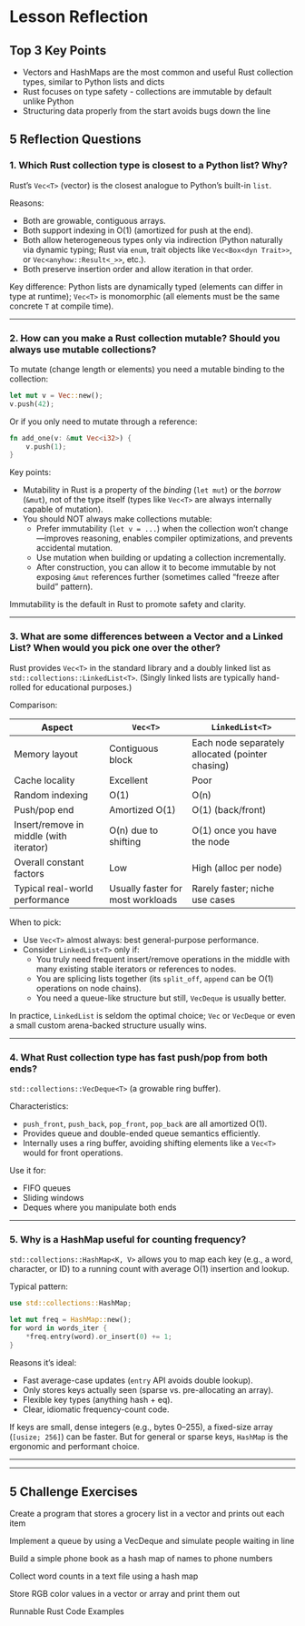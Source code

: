 # Lesson Reflection
## Top 3 Key Points

* Vectors and HashMaps are the most common and useful Rust collection types, similar to Python lists and dicts
* Rust focuses on type safety - collections are immutable by default unlike Python
* Structuring data properly from the start avoids bugs down the line

## 5 Reflection Questions

### 1. Which Rust collection type is closest to a Python list? Why?

Rust’s `Vec<T>` (vector) is the closest analogue to Python’s built-in `list`.

Reasons:
- Both are growable, contiguous arrays.
- Both support indexing in O(1) (amortized for push at the end).
- Both allow heterogeneous types only via indirection (Python naturally via dynamic typing; Rust via `enum`, trait objects like `Vec<Box<dyn Trait>>`, or `Vec<anyhow::Result<_>>`, etc.).
- Both preserve insertion order and allow iteration in that order.

Key difference: Python lists are dynamically typed (elements can differ in type at runtime); `Vec<T>` is monomorphic (all elements must be the same concrete `T` at compile time).

---

### 2. How can you make a Rust collection mutable? Should you always use mutable collections?

To mutate (change length or elements) you need a mutable binding to the collection:

```rust
let mut v = Vec::new();
v.push(42);
```

Or if you only need to mutate through a reference:

```rust
fn add_one(v: &mut Vec<i32>) {
    v.push(1);
}
```

Key points:
- Mutability in Rust is a property of the *binding* (`let mut`) or the *borrow* (`&mut`), not of the type itself (types like `Vec<T>` are always internally capable of mutation).
- You should NOT always make collections mutable:
  - Prefer immutability (`let v = ...`) when the collection won’t change—improves reasoning, enables compiler optimizations, and prevents accidental mutation.
  - Use mutation when building or updating a collection incrementally.
  - After construction, you can allow it to become immutable by not exposing `&mut` references further (sometimes called “freeze after build” pattern).

Immutability is the default in Rust to promote safety and clarity.

---

### 3. What are some differences between a Vector and a Linked List? When would you pick one over the other?

Rust provides `Vec<T>` in the standard library and a doubly linked list as `std::collections::LinkedList<T>`. (Singly linked lists are typically hand-rolled for educational purposes.)

Comparison:

| Aspect | `Vec<T>` | `LinkedList<T>` |
|--------|----------|-----------------|
| Memory layout | Contiguous block | Each node separately allocated (pointer chasing) |
| Cache locality | Excellent | Poor |
| Random indexing | O(1) | O(n) |
| Push/pop end | Amortized O(1) | O(1) (back/front) |
| Insert/remove in middle (with iterator) | O(n) due to shifting | O(1) once you have the node |
| Overall constant factors | Low | High (alloc per node) |
| Typical real-world performance | Usually faster for most workloads | Rarely faster; niche use cases |

When to pick:
- Use `Vec<T>` almost always: best general-purpose performance.
- Consider `LinkedList<T>` only if:
  - You truly need frequent insert/remove operations in the middle with many existing stable iterators or references to nodes.
  - You are splicing lists together (its `split_off`, `append` can be O(1) operations on node chains).
  - You need a queue-like structure but still, `VecDeque` is usually better.

In practice, `LinkedList` is seldom the optimal choice; `Vec` or `VecDeque` or even a small custom arena-backed structure usually wins.

---

### 4. What Rust collection type has fast push/pop from both ends?

`std::collections::VecDeque<T>` (a growable ring buffer).

Characteristics:
- `push_front`, `push_back`, `pop_front`, `pop_back` are all amortized O(1).
- Provides queue and double-ended queue semantics efficiently.
- Internally uses a ring buffer, avoiding shifting elements like a `Vec<T>` would for front operations.

Use it for:
- FIFO queues
- Sliding windows
- Deques where you manipulate both ends

---

### 5. Why is a HashMap useful for counting frequency?

`std::collections::HashMap<K, V>` allows you to map each key (e.g., a word, character, or ID) to a running count with average O(1) insertion and lookup.

Typical pattern:

```rust
use std::collections::HashMap;

let mut freq = HashMap::new();
for word in words_iter {
    *freq.entry(word).or_insert(0) += 1;
}
```

Reasons it’s ideal:
- Fast average-case updates (`entry` API avoids double lookup).
- Only stores keys actually seen (sparse vs. pre-allocating an array).
- Flexible key types (anything hash + eq).
- Clear, idiomatic frequency-count code.

If keys are small, dense integers (e.g., bytes 0–255), a fixed-size array (`[usize; 256]`) can be faster. But for general or sparse keys, `HashMap` is the ergonomic and performant choice.

----
----


## 5 Challenge Exercises

Create a program that stores a grocery list in a vector and prints out each item

Implement a queue by using a VecDeque and simulate people waiting in line

Build a simple phone book as a hash map of names to phone numbers

Collect word counts in a text file using a hash map

Store RGB color values in a vector or array and print them out

Runnable Rust Code Examples